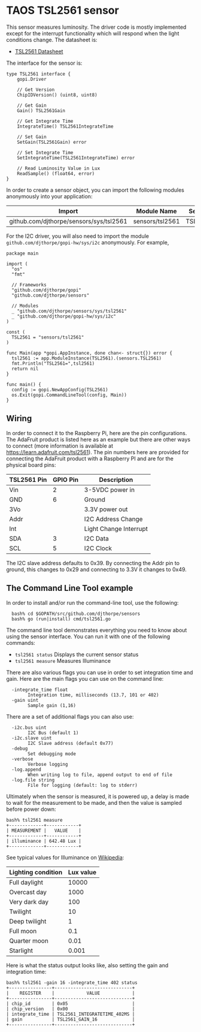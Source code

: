 
# TAOS TSL2561 sensor

This sensor measures luminosity. The driver code is mostly implemented
except for the interrupt functionality which will respond when the light
conditions change. The datasheet is:

  * [TSL2561 Datasheet](TSL2561.pdf)

The interface for the sensor is:

```
type TSL2561 interface {
	gopi.Driver

	// Get Version
	ChipIDVersion() (uint8, uint8)

	// Get Gain
	Gain() TSL2561Gain

	// Get Integrate Time
	IntegrateTime() TSL2561IntegrateTime

	// Set Gain
	SetGain(TSL2561Gain) error

	// Set Integrate Time
	SetIntegrateTime(TSL2561IntegrateTime) error

	// Read Luminosity Value in Lux
	ReadSample() (float64, error)
}
```

In order to create a sensor object, you can import the following modules
anonymously into your application:

| Import                                  | Module Name     | Sensor  | Interface |
| --------------------------------------- | --------------- | ------- | --------- |
| github.com/djthorpe/sensors/sys/tsl2561 | sensors/tsl2561 | TSL2561 | I2C       |

For the I2C driver, you will also need to import the module `github.com/djthorpe/gopi-hw/sys/i2c`
anonymously. For example,

```
package main

import (
  "os"
  "fmt"

  // Frameworks
  "github.com/djthorpe/gopi"
  "github.com/djthorpe/sensors"

  // Modules
  _ "github.com/djthorpe/sensors/sys/tsl2561"
  _ "github.com/djthorpe/gopi-hw/sys/i2c"
)

const (
  TSL2561 = "sensors/tsl2561"
)

func Main(app *gopi.AppInstance, done chan<- struct{}) error {
  tsl2561 := app.ModuleInstance(TSL2561).(sensors.TSL2561)
  fmt.Println("TSL2561=",tsl2561)
  return nil
}

func main() {
  config := gopi.NewAppConfig(TSL2561)
  os.Exit(gopi.CommandLineTool(config, Main))
}
```

## Wiring

In order to connect it to the Raspberry Pi, here are the pin 
configurations. The AdaFruit product is listed here as an 
example but there are other ways to connect (more information
is available at https://learn.adafruit.com/tsl2561). The pin numbers
here are provided for connecting the AdaFruit product with a Raspberry PI
and are for the physical board pins:

| TSL2561 Pin  | GPIO Pin | Description            |
| ------------ | -------- | ---------------------- |
| Vin          |  2       | 3-5VDC power in        |
| GND          |  6       | Ground                 |
| 3Vo          |          | 3.3V power out         |
| Addr         |          | I2C Address Change     |
| Int          |          | Light Change Interrupt |
| SDA          |  3       | I2C Data               |
| SCL          |  5       | I2C Clock              |

The I2C slave address defaults to 0x39. By connecting the Addr 
pin to ground, this changes to 0x29 and connecting to 3.3V 
it changes to 0x49.

## The Command Line Tool example

In order to install and/or run the command-line tool, use the
following:

```
  bash% cd $GOPATH/src/github.com/djthorpe/sensors
  bash% go (run|install) cmd/tsl2561.go
```

The command line tool demonstrates everything you need to know about
using the sensor interface. You can run it with one of the following
commands:

  * `tsl2561 status` Displays the current sensor status
  * `tsl2561 measure` Measures Illuminance

There are also various flags you can use in order to set integration time
and gain. Here are the main flags you can use on the command line:

```
  -integrate_time float
    	Integration time, milliseconds (13.7, 101 or 402)
  -gain uint
    	Sample gain (1,16)
```

There are a set of additional flags you can also use:

```
  -i2c.bus uint
    	I2C Bus (default 1)
  -i2c.slave uint
    	I2C Slave address (default 0x77)
  -debug
    	Set debugging mode
  -verbose
    	Verbose logging
  -log.append
    	When writing log to file, append output to end of file
  -log.file string
    	File for logging (default: log to stderr)
```

Ultimately when the sensor is measured, it is powered up, a delay is made to wait
for the measurement to be made, and then the value is sampled before power down:

```
bash% tsl2561 measure
+-------------+------------+
| MEASUREMENT |   VALUE    |
+-------------+------------+
| illuminance | 642.48 Lux |
+-------------+------------+
```

See typical values for Illuminance on [Wikipedia](https://en.wikipedia.org/wiki/Illuminance):

| Lighting condition  | Lux value |
| ------------------- | --------- |
| Full daylight       | 10000     |
| Overcast day        | 1000      |
| Very dark day       | 100       |
| Twilight            | 10        |
| Deep twilight       | 1         |
| Full moon           | 0.1       |
| Quarter moon        | 0.01      |
| Starlight           | 0.001     |


Here is what the status output looks like, also setting the gain and integration time:

```
bash% tsl2561 -gain 16 -integrate_time 402 status
+----------------+-----------------------------+
|    REGISTER    |            VALUE            |
+----------------+-----------------------------+
| chip_id        | 0x05                        |
| chip_version   | 0x00                        |
| integrate_time | TSL2561_INTEGRATETIME_402MS |
| gain           | TSL2561_GAIN_16             |
+----------------+-----------------------------+
```
